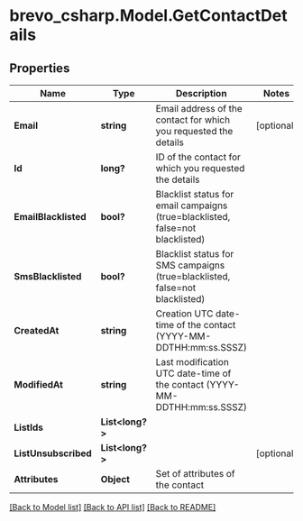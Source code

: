 # brevo_csharp.Model.GetContactDetails
## Properties

Name | Type | Description | Notes
------------ | ------------- | ------------- | -------------
**Email** | **string** | Email address of the contact for which you requested the details | [optional] 
**Id** | **long?** | ID of the contact for which you requested the details | 
**EmailBlacklisted** | **bool?** | Blacklist status for email campaigns (true&#x3D;blacklisted, false&#x3D;not blacklisted) | 
**SmsBlacklisted** | **bool?** | Blacklist status for SMS campaigns (true&#x3D;blacklisted, false&#x3D;not blacklisted) | 
**CreatedAt** | **string** | Creation UTC date-time of the contact (YYYY-MM-DDTHH:mm:ss.SSSZ) | 
**ModifiedAt** | **string** | Last modification UTC date-time of the contact (YYYY-MM-DDTHH:mm:ss.SSSZ) | 
**ListIds** | **List&lt;long?&gt;** |  | 
**ListUnsubscribed** | **List&lt;long?&gt;** |  | [optional] 
**Attributes** | **Object** | Set of attributes of the contact | 

[[Back to Model list]](../README.md#documentation-for-models) [[Back to API list]](../README.md#documentation-for-api-endpoints) [[Back to README]](../README.md)


